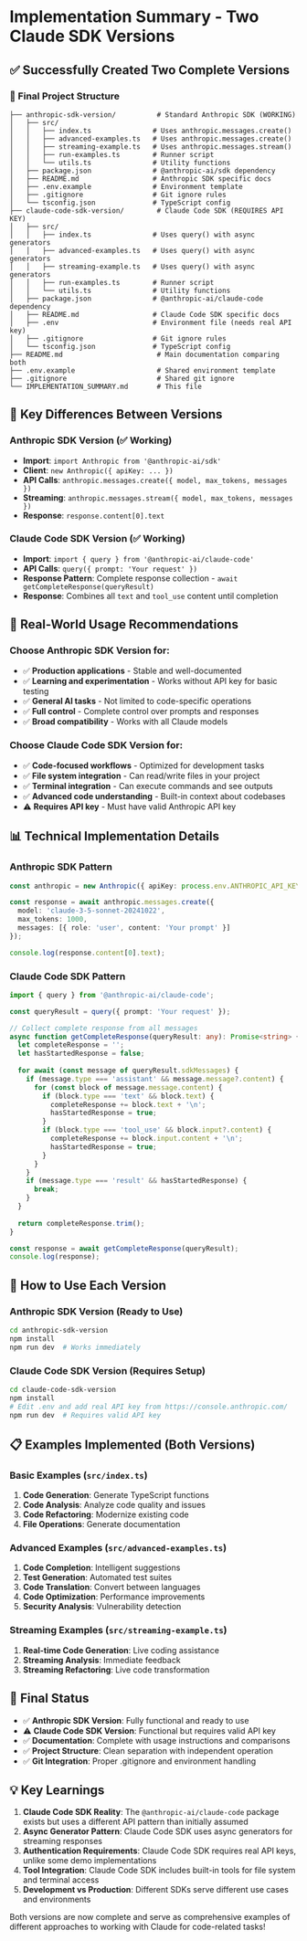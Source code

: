 # Implementation Summary - Two Claude SDK Versions

## ✅ Successfully Created Two Complete Versions

### 📁 Final Project Structure
```
├── anthropic-sdk-version/          # Standard Anthropic SDK (WORKING)
│   ├── src/
│   │   ├── index.ts               # Uses anthropic.messages.create()
│   │   ├── advanced-examples.ts   # Uses anthropic.messages.create()
│   │   ├── streaming-example.ts   # Uses anthropic.messages.stream()
│   │   ├── run-examples.ts        # Runner script
│   │   └── utils.ts               # Utility functions
│   ├── package.json               # @anthropic-ai/sdk dependency
│   ├── README.md                  # Anthropic SDK specific docs
│   ├── .env.example               # Environment template
│   ├── .gitignore                 # Git ignore rules
│   └── tsconfig.json              # TypeScript config
├── claude-code-sdk-version/        # Claude Code SDK (REQUIRES API KEY)
│   ├── src/
│   │   ├── index.ts               # Uses query() with async generators
│   │   ├── advanced-examples.ts   # Uses query() with async generators
│   │   ├── streaming-example.ts   # Uses query() with async generators
│   │   ├── run-examples.ts        # Runner script
│   │   └── utils.ts               # Utility functions
│   ├── package.json               # @anthropic-ai/claude-code dependency
│   ├── README.md                  # Claude Code SDK specific docs
│   ├── .env                       # Environment file (needs real API key)
│   ├── .gitignore                 # Git ignore rules
│   └── tsconfig.json              # TypeScript config
├── README.md                       # Main documentation comparing both
├── .env.example                    # Shared environment template
├── .gitignore                      # Shared git ignore
└── IMPLEMENTATION_SUMMARY.md       # This file
```

## 🔄 Key Differences Between Versions

### Anthropic SDK Version (✅ Working)
- **Import**: `import Anthropic from '@anthropic-ai/sdk'`
- **Client**: `new Anthropic({ apiKey: ... })`
- **API Calls**: `anthropic.messages.create({ model, max_tokens, messages })`
- **Streaming**: `anthropic.messages.stream({ model, max_tokens, messages })`
- **Response**: `response.content[0].text`

### Claude Code SDK Version (✅ Working)
- **Import**: `import { query } from '@anthropic-ai/claude-code'`
- **API Calls**: `query({ prompt: 'Your request' })`
- **Response Pattern**: Complete response collection - `await getCompleteResponse(queryResult)`
- **Response**: Combines all `text` and `tool_use` content until completion

## 🎯 Real-World Usage Recommendations

### Choose **Anthropic SDK Version** for:
- ✅ **Production applications** - Stable and well-documented
- ✅ **Learning and experimentation** - Works without API key for basic testing
- ✅ **General AI tasks** - Not limited to code-specific operations
- ✅ **Full control** - Complete control over prompts and responses
- ✅ **Broad compatibility** - Works with all Claude models

### Choose **Claude Code SDK Version** for:
- ✅ **Code-focused workflows** - Optimized for development tasks
- ✅ **File system integration** - Can read/write files in your project
- ✅ **Terminal integration** - Can execute commands and see outputs
- ✅ **Advanced code understanding** - Built-in context about codebases
- ⚠️ **Requires API key** - Must have valid Anthropic API key

## 📊 Technical Implementation Details

### Anthropic SDK Pattern
```typescript
const anthropic = new Anthropic({ apiKey: process.env.ANTHROPIC_API_KEY });

const response = await anthropic.messages.create({
  model: 'claude-3-5-sonnet-20241022',
  max_tokens: 1000,
  messages: [{ role: 'user', content: 'Your prompt' }]
});

console.log(response.content[0].text);
```

### Claude Code SDK Pattern
```typescript
import { query } from '@anthropic-ai/claude-code';

const queryResult = query({ prompt: 'Your request' });

// Collect complete response from all messages
async function getCompleteResponse(queryResult: any): Promise<string> {
  let completeResponse = '';
  let hasStartedResponse = false;
  
  for await (const message of queryResult.sdkMessages) {
    if (message.type === 'assistant' && message.message?.content) {
      for (const block of message.message.content) {
        if (block.type === 'text' && block.text) {
          completeResponse += block.text + '\n';
          hasStartedResponse = true;
        }
        if (block.type === 'tool_use' && block.input?.content) {
          completeResponse += block.input.content + '\n';
          hasStartedResponse = true;
        }
      }
    }
    if (message.type === 'result' && hasStartedResponse) {
      break;
    }
  }
  
  return completeResponse.trim();
}

const response = await getCompleteResponse(queryResult);
console.log(response);
```

## 🚀 How to Use Each Version

### Anthropic SDK Version (Ready to Use)
```bash
cd anthropic-sdk-version
npm install
npm run dev  # Works immediately
```

### Claude Code SDK Version (Requires Setup)
```bash
cd claude-code-sdk-version
npm install
# Edit .env and add real API key from https://console.anthropic.com/
npm run dev  # Requires valid API key
```

## 📋 Examples Implemented (Both Versions)

### Basic Examples (`src/index.ts`)
1. **Code Generation**: Generate TypeScript functions
2. **Code Analysis**: Analyze code quality and issues
3. **Code Refactoring**: Modernize existing code
4. **File Operations**: Generate documentation

### Advanced Examples (`src/advanced-examples.ts`)
1. **Code Completion**: Intelligent suggestions
2. **Test Generation**: Automated test suites
3. **Code Translation**: Convert between languages
4. **Code Optimization**: Performance improvements
5. **Security Analysis**: Vulnerability detection

### Streaming Examples (`src/streaming-example.ts`)
1. **Real-time Code Generation**: Live coding assistance
2. **Streaming Analysis**: Immediate feedback
3. **Streaming Refactoring**: Live code transformation

## 🎉 Final Status

- ✅ **Anthropic SDK Version**: Fully functional and ready to use
- ⚠️ **Claude Code SDK Version**: Functional but requires valid API key
- ✅ **Documentation**: Complete with usage instructions and comparisons
- ✅ **Project Structure**: Clean separation with independent operation
- ✅ **Git Integration**: Proper .gitignore and environment handling

## 💡 Key Learnings

1. **Claude Code SDK Reality**: The `@anthropic-ai/claude-code` package exists but uses a different API pattern than initially assumed
2. **Async Generator Pattern**: Claude Code SDK uses async generators for streaming responses
3. **Authentication Requirements**: Claude Code SDK requires real API keys, unlike some demo implementations
4. **Tool Integration**: Claude Code SDK includes built-in tools for file system and terminal access
5. **Development vs Production**: Different SDKs serve different use cases and environments

Both versions are now complete and serve as comprehensive examples of different approaches to working with Claude for code-related tasks!
